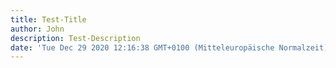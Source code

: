 ```yaml
---
title: Test-Title
author: John
description: Test-Description
date: 'Tue Dec 29 2020 12:16:38 GMT+0100 (Mitteleuropäische Normalzeit)'
---
```

